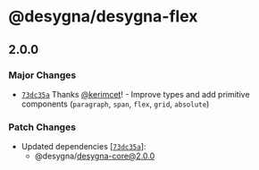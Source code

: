 # @desygna/desygna-flex

## 2.0.0

### Major Changes

- [`73dc35a`](https://github.com/desygna/desygna/commit/73dc35a87f66d75e087d8eab182457eb59694c5f) Thanks [@kerimcet](https://github.com/kerimcet)! - Improve types and add primitive components (`paragraph`, `span`, `flex`, `grid`, `absolute`)

### Patch Changes

- Updated dependencies [[`73dc35a`](https://github.com/desygna/desygna/commit/73dc35a87f66d75e087d8eab182457eb59694c5f)]:
  - @desygna/desygna-core@2.0.0
